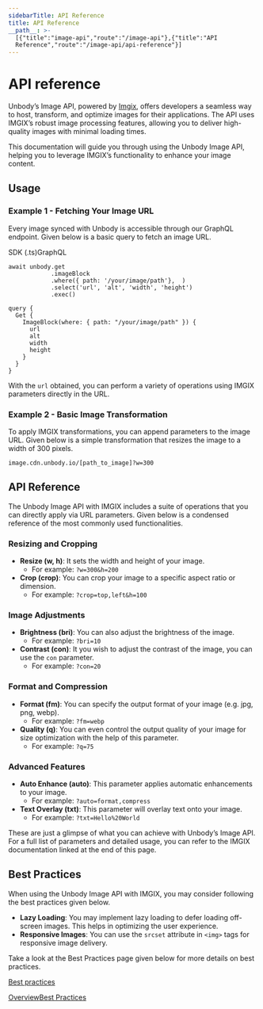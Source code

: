 ```yaml
---
sidebarTitle: API Reference
title: API Reference
__path__: >-
  [{"title":"image-api","route":"/image-api"},{"title":"API
  Reference","route":"/image-api/api-reference"}]
---
```


# API reference

Unbody’s Image API, powered by [Imgix](https://www.imgix.com/), offers developers a seamless way to host, transform, and optimize images for their applications. The API uses IMGIX’s robust image processing features, allowing you to deliver high-quality images with minimal loading times.

This documentation will guide you through using the Unbody Image API, helping you to leverage IMGIX’s functionality to enhance your image content.

## Usage

### Example 1 - Fetching Your Image URL

Every image synced with Unbody is accessible through our GraphQL endpoint. Given below is a basic query to fetch an image URL.

SDK (.ts)GraphQL

```
await unbody.get
            .imageBlock
            .where({ path: '/your/image/path'},  )
            .select('url', 'alt', 'width', 'height')
            .exec()
```

```
query {
  Get {
    ImageBlock(where: { path: "/your/image/path" }) {
      url
      alt
      width
      height
    }
  }
}
```

With the `url` obtained, you can perform a variety of operations using IMGIX parameters directly in the URL.

### Example 2 - Basic Image Transformation

To apply IMGIX transformations, you can append parameters to the image URL. Given below is a simple transformation that resizes the image to a width of 300 pixels.

```
image.cdn.unbody.io/[path_to_image]?w=300
```

## API Reference

The Unbody Image API with IMGIX includes a suite of operations that you can directly apply via URL parameters. Given below is a condensed reference of the most commonly used functionalities.

### Resizing and Cropping

-   **Resize (w, h)**: It sets the width and height of your image.
    -   For example: `?w=300&h=200`
-   **Crop (crop)**: You can crop your image to a specific aspect ratio or dimension.
    -   For example: `?crop=top,left&h=100`

### Image Adjustments

-   **Brightness (bri)**: You can also adjust the brightness of the image.
    -   For example: `?bri=10`
-   **Contrast (con)**: It you wish to adjust the contrast of the image, you can use the `con` parameter.
    -   For example: `?con=20`

### Format and Compression

-   **Format (fm)**: You can specify the output format of your image (e.g. jpg, png, webp).
    -   For example: `?fm=webp`
-   **Quality (q)**: You can even control the output quality of your image for size optimization with the help of this parameter.
    -   For example: `?q=75`

### Advanced Features

-   **Auto Enhance (auto)**: This parameter applies automatic enhancements to your image.
    -   For example: `?auto=format,compress`
-   **Text Overlay (txt)**: This parameter will overlay text onto your image.
    -   For example: `?txt=Hello%20World`

These are just a glimpse of what you can achieve with Unbody’s Image API. For a full list of parameters and detailed usage, you can refer to the IMGIX documentation linked at the end of this page.

## Best Practices

When using the Unbody Image API with IMGIX, you may consider following the best practices given below.

-   **Lazy Loading**: You may implement lazy loading to defer loading off-screen images. This helps in optimizing the user experience.
-   **Responsive Images**: You can use the `srcset` attribute in `<img>` tags for responsive image delivery.

Take a look at the Best Practices page given below for more details on best practices.

[Best practices](/image-api/best-practices)

[Overview](/image-api/overview "Overview")[Best Practices](/image-api/best-practices "Best Practices")